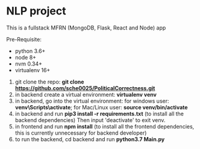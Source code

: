 # NLP project

This is a fullstack MFRN (MongoDB, Flask, React and Node) app

Pre-Requisite:
  - python 3.6+
  - node 8+
  - nvm 0.34+
  - virtualenv 16+

  
1. git clone the repo: **git clone https://github.com/sche0025/PoliticalCorrectness.git**
2. in backend create a virtual environment: **virtualenv venv**
3. in backend, go into the virtual environment: for windows user: **venv\Scripts\activate**; for Mac/Linux user: **source venv/bin/activate**  
4. in backend and run **pip3 install -r requirements.txt** (to install all the backend dependencies)
Then input 'deactivate' to exit venv.
5. in frontend and run **npm install** (to install all the frontend dependencies, this is currently unnecessary for backend developer)
6. to run the backend, cd backend and run **python3.7 Main.py**
